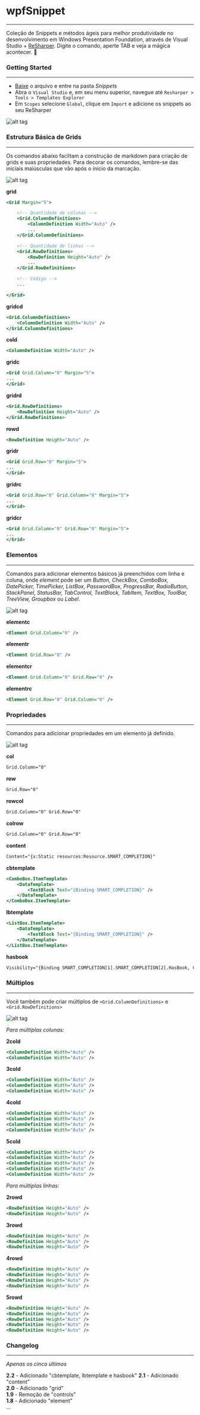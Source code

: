 # wpfSnippet
-----------------------------------
Coleção de Snippets e métodos ágeis para melhor produtividade no desenvolvimento em Windows Presentation Foundation, através de Visual Studio + [ReSharper](https://www.jetbrains.com/resharper/download/). Digite o comando, aperte TAB e veja a mágica acontecer. :rocket:

### Getting Started
------------------

- [Baixe](https://github.com/dotpegaso/wpfsnippet/archive/master.zip) o arquivo e entre na pasta *Snippets*
- Abra o `Visual Studio` e, em seu menu superior, navegue até `Resharper > Tools > Templates Explorer`
- Em `Scopes` selecione `Global`, clique em `Import` e adicione os snippets ao seu ReSharper

![alt tag](http://s18.postimg.org/bf2bzy8op/example.gif)


### Estrutura Básica de Grids
------------------
Os comandos abaixo faciltam a construção de markdown para criação de grids e suas propriedades.
Para decorar os comandos, lembre-se das iniciais maiúsculas que vão após o início da marcação.

![alt tag](http://s28.postimg.org/oofm0d4bh/estruturabasica.gif)

**grid**
~~~~~xml
<Grid Margin="5">

	<!-- Quantidade de colunas -->
	<Grid.ColumnDefinitions>
		<ColumnDefinition Width="Auto" />
		...
	</Grid.ColumnDefinitions>

	<!-- Quantidade de linhas -->
	<Grid.RowDefinitions>
		<RowDefinition Height="Auto" />
		...
	</Grid.RowDefinitions>

	<!-- Código -->
	...

</Grid>
~~~~~

**gridcd**
~~~~~xml
<Grid.ColumnDefinitions>
    <ColumnDefinition Width="Auto" />
</Grid.ColumnDefinitions>
~~~~~

**cold**
~~~~~xml
<ColumnDefinition Width="Auto" />
~~~~~

**gridc**
~~~~~xml
<Grid Grid.Column="0" Margin="5">
...
</Grid>
~~~~~

**gridrd**
~~~~~xml
<Grid.RowDefinitions>
    <RowDefinition Height="Auto" />
</Grid.RowDefinitions>
~~~~~

**rowd**
~~~~~xml
<RowDefinition Height="Auto" />
~~~~~

**gridr**
~~~~~xml
<Grid Grid.Row="0" Margin="5">
...
</Grid>
~~~~~

**gridrc**
~~~~~xml
<Grid Grid.Row="0" Grid.Column="0" Margin="5">
...
</Grid>
~~~~~

**gridcr**
~~~~~xml
<Grid Grid.Column="0" Grid.Row="0" Margin="5">
...
</Grid>
~~~~~

### Elementos
------------------
Comandos para adicionar elementos básicos já preenchidos com linha e coluna, onde *element* pode ser um *Button, CheckBox, ComboBox, DatePicker, TimePicker, ListBox, PasswordBox, ProgressBar, RadioButton, StackPanel, StatusBar, TabControl, TextBlock, TabItem, TextBox, ToolBar, TreeView, Groupbox* ou *Label*.

![alt tag](http://s9.postimg.org/xkta58vv3/elementos.gif)

**elementc**
```xml
<Element Grid.Column="0" />
```

**elementr**
```xml
<Element Grid.Row="0" />
```

**elementcr**
```xml
<Element Grid.Column="0" Grid.Row="0" />
```

**elementrc**
```xml
<Element Grid.Row="0" Grid.Column="0" />
```

### Propriedades
------------------
Comandos para adicionar propriedades em um elemento já definido.

![alt tag](http://s29.postimg.org/jrgsasr5z/propriedades.gif)

**col**
```xml
Grid.Column="0"
```

**row**
```xml
Grid.Row="0"
```

**rowcol**
```xml
Grid.Column="0" Grid.Row="0"
```

**colrow**
```xml
Grid.Column="0" Grid.Row="0"
```

**content**
```xml
Content="{x:Static resources:Resource.SMART_COMPLETION}"
```

**cbtemplate**
```xml
<ComboBox.ItemTemplate>
    <DataTemplate>
        <TextBlock Text="{Binding SMART_COMPLETION}" />
    </DataTemplate>
</ComboBox.ItemTemplate>
```

**lbtemplate**
```xml
<ListBox.ItemTemplate>
    <DataTemplate>
        <TextBlock Text="{Binding SMART_COMPLETION}" />
    </DataTemplate>
</ListBox.ItemTemplate>
```

**hasbook**
```xml
Visibility="{Binding SMART_COMPLETION[1].SMART_COMPLETION[2].HasBook, Converter={StaticResource BollToVisibilityConverter}}"
```


### Múltiplos
------------------
Você também pode criar múltiplos de `<Grid.ColumnDefinitions>` e  `<Grid.RowDefinitions>`

![alt tag](http://s17.postimg.org/xdzewvm2n/multiplos.gif)

*Para múltiplas colunas:*

**2cold**
~~~~~xml
<ColumnDefinition Width="Auto" />
<ColumnDefinition Width="Auto" />
~~~~~

**3cold**
~~~~~xml
<ColumnDefinition Width="Auto" />
<ColumnDefinition Width="Auto" />
<ColumnDefinition Width="Auto" />
~~~~~

**4cold**
~~~~~xml
<ColumnDefinition Width="Auto" />
<ColumnDefinition Width="Auto" />
<ColumnDefinition Width="Auto" />
<ColumnDefinition Width="Auto" />
~~~~~

**5cold**
~~~~~xml
<ColumnDefinition Width="Auto" />
<ColumnDefinition Width="Auto" />
<ColumnDefinition Width="Auto" />
<ColumnDefinition Width="Auto" />
<ColumnDefinition Width="Auto" />
~~~~~

*Para múltiplas linhas:*

**2rowd**
~~~~~xml
<RowDefinition Height="Auto" />
<RowDefinition Height="Auto" />
~~~~~

**3rowd**
~~~~~xml
<RowDefinition Height="Auto" />
<RowDefinition Height="Auto" />
<RowDefinition Height="Auto" />
~~~~~

**4rowd**
~~~~~xml
<RowDefinition Height="Auto" />
<RowDefinition Height="Auto" />
<RowDefinition Height="Auto" />
<RowDefinition Height="Auto" />
~~~~~

**5rowd**
~~~~~xml
<RowDefinition Height="Auto" />
<RowDefinition Height="Auto" />
<RowDefinition Height="Auto" />
<RowDefinition Height="Auto" />
<RowDefinition Height="Auto" />
~~~~~

### Changelog
------------------
*Apenas os cinco últimos*

**2.2** - Adicionado "cbtemplate, lbtemplate e hasbook"
**2.1** - Adicionado "content"  
**2.0** - Adicionado "grid"  
**1.9** - Remoção de "controls"  
**1.8** - Adicionado "element"   
...  
